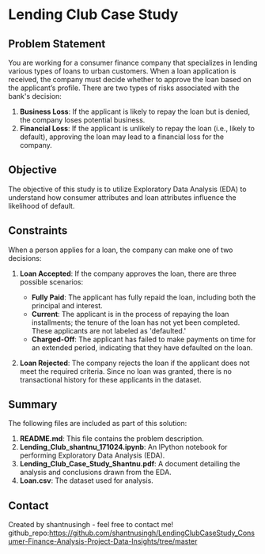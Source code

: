 # Lending Club Case Study

## Problem Statement

You are working for a consumer finance company that specializes in lending various types of loans to urban customers. When a loan application is received, the company must decide whether to approve the loan based on the applicant’s profile. There are two types of risks associated with the bank's decision:

1. **Business Loss**: If the applicant is likely to repay the loan but is denied, the company loses potential business.
2. **Financial Loss**: If the applicant is unlikely to repay the loan (i.e., likely to default), approving the loan may lead to a financial loss for the company.

## Objective

The objective of this study is to utilize Exploratory Data Analysis (EDA) to understand how consumer attributes and loan attributes influence the likelihood of default.

## Constraints

When a person applies for a loan, the company can make one of two decisions:

1. **Loan Accepted**: If the company approves the loan, there are three possible scenarios:
   - **Fully Paid**: The applicant has fully repaid the loan, including both the principal and interest.
   - **Current**: The applicant is in the process of repaying the loan installments; the tenure of the loan has not yet been completed. These applicants are not labeled as 'defaulted.'
   - **Charged-Off**: The applicant has failed to make payments on time for an extended period, indicating that they have defaulted on the loan.

2. **Loan Rejected**: The company rejects the loan if the applicant does not meet the required criteria. Since no loan was granted, there is no transactional history for these applicants in the dataset.

## Summary

The following files are included as part of this solution:

1. **README.md**: This file contains the problem description.
2. **Lending_Club_shantnu_171024.ipynb**: An IPython notebook for performing Exploratory Data Analysis (EDA).
3. **Lending_Club_Case_Study_Shantnu.pdf**: A document detailing the analysis and conclusions drawn from the EDA.
4. **Loan.csv**: The dataset used for analysis.

## Contact
Created by shantnusingh - feel free to contact me!
github_repo:https://github.com/shantnusingh/LendingClubCaseStudy_Consumer-Finance-Analysis-Project-Data-Insights/tree/master
